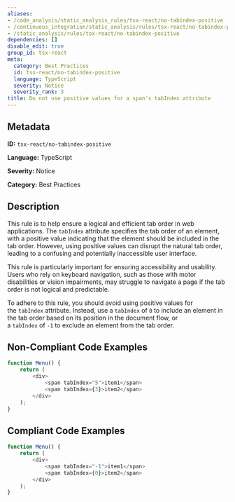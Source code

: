 ```yaml
---
aliases:
- /code_analysis/static_analysis_rules/tsx-react/no-tabindex-positive
- /continuous_integration/static_analysis/rules/tsx-react/no-tabindex-positive
- /static_analysis/rules/tsx-react/no-tabindex-positive
dependencies: []
disable_edit: true
group_id: tsx-react
meta:
  category: Best Practices
  id: tsx-react/no-tabindex-positive
  language: TypeScript
  severity: Notice
  severity_rank: 3
title: Do not use positive values for a span's tabIndex attribute
---
```

<!--  SOURCED FROM https://github.com/DataDog/datadog-static-analyzer-rule-docs -->


## Metadata
**ID:** `tsx-react/no-tabindex-positive`

**Language:** TypeScript

**Severity:** Notice

**Category:** Best Practices

## Description
This rule is to help ensure a logical and efficient tab order in web applications. The `tabIndex` attribute specifies the tab order of an element, with a positive value indicating that the element should be included in the tab order. However, using positive values can disrupt the natural tab order, leading to a confusing and potentially inaccessible user interface.

This rule is particularly important for ensuring accessibility and usability. Users who rely on keyboard navigation, such as those with motor disabilities or vision impairments, may struggle to navigate a page if the tab order is not logical and predictable.

To adhere to this rule, you should avoid using positive values for the `tabIndex` attribute. Instead, use a `tabIndex` of `0` to include an element in the tab order based on its position in the document flow, or a `tabIndex` of `-1` to exclude an element from the tab order.

## Non-Compliant Code Examples
```typescript
function Menu() {
    return (
        <div>
            <span tabIndex="5">item1</span>
            <span tabIndex={3}>item2</span>
        </div>
    );
}
```

## Compliant Code Examples
```typescript
function Menu() {
    return (
        <div>
            <span tabIndex="-1">item1</span>
            <span tabIndex={0}>item2</span>
        </div>
    );
}
```
